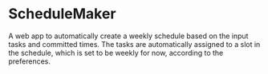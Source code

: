 # ScheduleMaker
A web app to automatically create a weekly schedule based on the input tasks and committed times.
The tasks are automatically assigned to a slot in the schedule, which is set to be weekly for now, according to the preferences.
